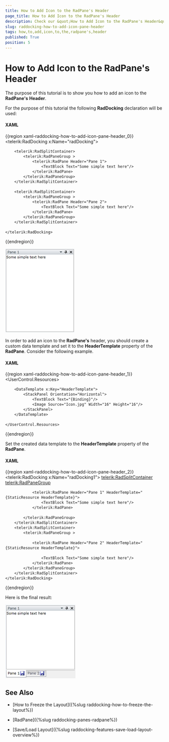 ```yaml
---
title: How to Add Icon to the RadPane's Header
page_title: How to Add Icon to the RadPane's Header
description: Check our &quot;How to Add Icon to the RadPane's Header&quot; documentation article for the RadDocking {{ site.framework_name }} control.
slug: raddocking-how-to-add-icon-pane-header
tags: how,to,add,icon,to,the,radpane's,header
published: True
position: 5
---
```


# How to Add Icon to the RadPane's Header

The purpose of this tutorial is to show you how to add an icon to the __RadPane's__ __Header__.

For the purpose of this tutorial the following __RadDocking__ declaration will be used:

#### __XAML__

{{region xaml-raddocking-how-to-add-icon-pane-header_0}}
	<telerik:RadDocking x:Name="radDocking">
	
	    <telerik:RadSplitContainer>
	        <telerik:RadPaneGroup >
	            <telerik:RadPane Header="Pane 1">
	                <TextBlock Text="Some simple text here"/>
	            </telerik:RadPane>
	        </telerik:RadPaneGroup>
	    </telerik:RadSplitContainer>
	
	    <telerik:RadSplitContainer>
	        <telerik:RadPaneGroup >
	            <telerik:RadPane Header="Pane 2">
	                <TextBlock Text="Some simple text here"/>
	            </telerik:RadPane>
	        </telerik:RadPaneGroup>
	    </telerik:RadSplitContainer>
	
	</telerik:RadDocking>
{{endregion}}

![WPF RadDocking ](images/RadDocking_HowTo_AddPaneHeaderIcon_010.png)

In order to add an icon to the __RadPane's__ header, you should create a custom data template and set it to the __HeaderTemplate__ property of the __RadPane__. Consider the following example.

#### __XAML__

{{region xaml-raddocking-how-to-add-icon-pane-header_1}}
	<UserControl.Resources>
	
	    <DataTemplate x:Key="HeaderTemplate">
	        <StackPanel Orientation="Horizontal">
	            <TextBlock Text="{Binding}"/>
	            <Image Source="Icon.jpg" Width="16" Height="16"/>
	        </StackPanel>
	    </DataTemplate>
	
	</UserControl.Resources>
{{endregion}}

Set the created data template to the __HeaderTemplate__ property of the __RadPane__.

#### __XAML__

{{region xaml-raddocking-how-to-add-icon-pane-header_2}}
	<telerik:RadDocking x:Name="radDocking1">
	    <telerik:RadSplitContainer>
	        <telerik:RadPaneGroup>
	
	            <telerik:RadPane Header="Pane 1" HeaderTemplate="{StaticResource HeaderTemplate}">
	                <TextBlock Text="Some simple text here"/>
	            </telerik:RadPane>
	
	        </telerik:RadPaneGroup>
	    </telerik:RadSplitContainer>
	    <telerik:RadSplitContainer>
	        <telerik:RadPaneGroup >
	
	            <telerik:RadPane Header="Pane 2" HeaderTemplate="{StaticResource HeaderTemplate}">
	
	                <TextBlock Text="Some simple text here"/>
	            </telerik:RadPane>
	        </telerik:RadPaneGroup>
	    </telerik:RadSplitContainer>
	</telerik:RadDocking>
{{endregion}}

Here is the final result:

![WPF RadDocking ](images/RadDocking_HowTo_AddPaneHeaderIcon_020.png)

## See Also

 * [How to Freeze the Layout]({%slug raddocking-how-to-freeze-the-layout%})

 * [RadPane]({%slug raddocking-panes-radpane%})

 * [Save/Load Layout]({%slug raddocking-features-save-load-layout-overview%})
